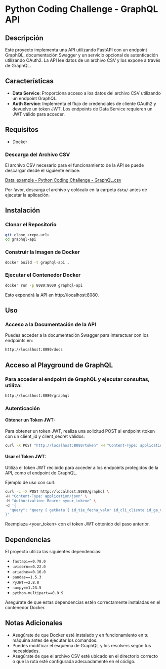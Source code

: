 # Python Coding Challenge - GraphQL API

## Descripción

Este proyecto implementa una API utilizando FastAPI con un endpoint GraphQL, documentación Swagger y un servicio opcional de autenticación utilizando OAuth2. La API lee datos de un archivo CSV y los expone a través de GraphQL.

## Características

- **Data Service**: Proporciona acceso a los datos del archivo CSV utilizando un endpoint GraphQL.
- **Auth Service**: Implementa el flujo de credenciales de cliente OAuth2 y devuelve un token JWT. Los endpoints de Data Service requieren un JWT válido para acceder.

## Requisitos

- Docker

### Descarga del Archivo CSV

El archivo CSV necesario para el funcionamiento de la API se puede descargar desde el siguiente enlace:

[Data_example - Python Coding Challenge - GraphQL.csv](https://drive.google.com/file/d/1Vlk3mk41K3zoHCLP9wOeCQIhD_y7ugqf/view?usp=sharing)

Por favor, descarga el archivo y colócalo en la carpeta `data/` antes de ejecutar la aplicación.

## Instalación

### Clonar el Repositorio

```bash
git clone <repo-url>
cd graphql-api
```

### Construir la Imagen de Docker

```bash
docker build -t graphql-api .
```

### Ejecutar el Contenedor Docker

```bash
docker run -p 8080:8000 graphql-api
```

Esto expondrá la API en http://localhost:8080.

## Uso

### Acceso a la Documentación de la API

Puedes acceder a la documentación Swagger para interactuar con los endpoints en:

```bash
http://localhost:8080/docs
```

## Acceso al Playground de GraphQL

### Para acceder al endpoint de GraphQL y ejecutar consultas, utiliza:

```bash
http://localhost:8080/graphql
```

### Autenticación

#### Obtener un Token JWT:

Para obtener un token JWT, realiza una solicitud POST al endpoint /token con un client_id y client_secret válidos:

```bash
curl -X POST "http://localhost:8080/token" -H "Content-Type: application/x-www-form-urlencoded" -d "client_id=test_client_id&client_secret=test_client_secret"
```

#### Usar el Token JWT:

Utiliza el token JWT recibido para acceder a los endpoints protegidos de la API, como el endpoint de GraphQL.

Ejemplo de uso con curl:

```bash
curl -L -X POST http://localhost:8080/graphql \
-H "Content-Type: application/json" \
-H "Authorization: Bearer <your_token>" \
-d '{
  "query": "query { getData { id_tie_fecha_valor id_cli_cliente id_ga_vista id_ga_tipo_dispositivo id_ga_fuente_medio desc_ga_sku_producto desc_ga_categoria_producto fc_agregado_carrito_cant fc_ingreso_producto_monto fc_retirado_carrito_cant fc_detalle_producto_cant fc_producto_cant desc_ga_nombre_producto fc_visualizaciones_pag_cant flag_pipol SASASA id_ga_producto desc_ga_nombre_producto_1 desc_ga_sku_producto_1 desc_ga_marca_producto desc_ga_cod_producto desc_categoria_producto desc_categoria_prod_principal }}"
}'
```

Reemplaza <your_token> con el token JWT obtenido del paso anterior.

## Dependencias

El proyecto utiliza las siguientes dependencias:

- `fastapi==0.78.0`
- `uvicorn==0.22.0`
- `ariadne==0.16.0`
- `pandas==1.5.3`
- `PyJWT==2.8.0`
- `numpy==1.23.5`
- `python-multipart==0.0.9`

Asegúrate de que estas dependencias estén correctamente instaladas en el contenedor Docker.

## Notas Adicionales

- Asegúrate de que Docker esté instalado y en funcionamiento en tu máquina antes de ejecutar los comandos.
- Puedes modificar el esquema de GraphQL y los resolvers según tus necesidades.
- Asegúrate de que el archivo CSV esté ubicado en el directorio correcto o que la ruta esté configurada adecuadamente en el código.
